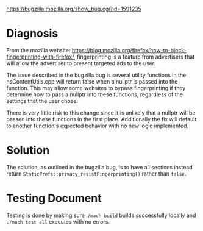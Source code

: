 https://bugzilla.mozilla.org/show_bug.cgi?id=1591235

# Diagnosis
From the mozilla website: https://blog.mozilla.org/firefox/how-to-block-fingerprinting-with-firefox/, fingerprinting is a feature from advertisers that will allow the advertiser to present targeted ads to the user.

The issue described in the bugzilla bug is several utility functions in the nsContentUtils.cpp will return false when a nullptr is passed into the function. This may allow some websites to bypass fingerprinting if they determine how to pass a nullptr into these functions, regardless of the settings that the user chose. 

There is very little risk to this change since it is unlikely that a nullptr will be passed into these functions in the first place. Additionally the fix will default to another function's expected behavior with no new logic implemented.

# Solution
The solution, as outlined in the bugzilla bug, is to have all sections instead return ```StaticPrefs::privacy_resistFingerprinting()``` rather than ```false```.

# Testing Document
Testing is done by making sure .```/mach build``` builds successfully locally and ```./mach test all``` executes with no errors.

